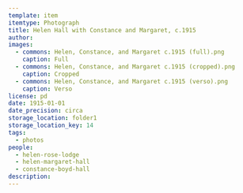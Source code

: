 ```yaml
---
template: item
itemtype: Photograph
title: Helen Hall with Constance and Margaret, c.1915
author: 
images:
  - commons: Helen, Constance, and Margaret c.1915 (full).png
    caption: Full
  - commons: Helen, Constance, and Margaret c.1915 (cropped).png
    caption: Cropped
  - commons: Helen, Constance, and Margaret c.1915 (verso).png
    caption: Verso
license: pd
date: 1915-01-01
date_precision: circa
storage_location: folder1
storage_location_key: 14
tags:
  - photos
people:
  - helen-rose-lodge
  - helen-margaret-hall
  - constance-boyd-hall
description: 
---
```

